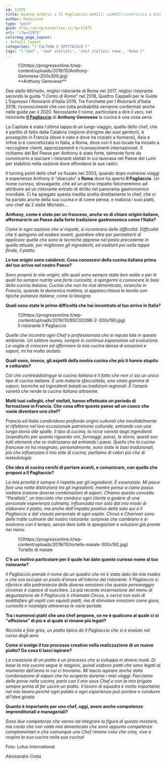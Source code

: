 ```yaml
---
id: 11975
title: Niente scherzi a Il Pagliaccio &#8211; L&#8217;intervista a Anthony Genovese
author: Redazione
type: "post"
guid: http://progressonline.it/?p=11975
url: "/?p=11975"
colormag_page_layout:
- default_layout
categories: "['CULTURA E SPETTACOLO']"
tags: "['chef', 'chef stellati', 'chef stellati roma', 'Roma']"
---
```


<figure aria-describedby="caption-attachment-11979" class="wp-caption alignleft" id="attachment_11979" style="width: 267px">![](https://progressonline.it/wp-content/uploads/2019/10/Anthony-Genovese-200x300.jpg)<figcaption class="wp-caption-text" id="caption-attachment-11979">**Anthony Genovese**</figcaption></figure>

*Due stelle Michelin*, miglior ristorante di Roma nel 2017, miglior ristorante secondo la guida “*I Cento di Roma*” nel 2018, Quattro Cappelli per le Guide L’Espresso I Ristoranti d’Italia 2019, Tre Forchette per I Ristoranti d’Italia 2018; riconoscimenti che con tutta probabilità verranno confermati anche nelle guide per il 2020. Nonostante il nome, particolare a dire il vero, nel ristorante [**Il Pagliaccio**](https://www.ristoranteilpagliaccio.com/) di **Anthony Genovese** la cucina è una cosa seria.

La Capitale è stata l’ultima tappa di un lungo viaggio, quello dello chef, che è partito di fatto dalla Calabria (regione d’origine dei suoi genitori), è proseguito in Francia (dove è nato e dove ha iniziato a formarsi), Asia e infine si è concretizzato in Italia, a Roma, dove con il suo locale ha iniziato a raccogliere clienti, apprezzamenti e riconoscimenti internazionali. Il richiamo del Bel Paese per Anthony è stato forte, talmente forte da convincerlo a lasciare i ristoranti stellati in cui lavorava nel Paese dei Lumi per stabilirsi nella nazione dove affondano le sue radici.

Il turning point dello chef va fissato nel 2003, quando dopo numerosi viaggi e esperienze Anthony è “sbarcato” a **Roma** dove ha aperto **Il Pagliaccio**. Un nome curioso, stravagante, che ad un primo impatto faticheremmo ad attribuire ad un ristorante entrato di diritto nel panorama gastronomico mondiale. Ci ha spiegato questa inedita scelta direttamente lo chef, che ci ha parlato anche della sua cucina e di come pensa, e realizza i suoi piatti, uno chef da 2 stelle Michelin…

**Anthony, come è stato per un francese, anche se di chiare origini italiane, affermarsi in un Paese dalla forte tradizione gastronomica come l’Italia?**

*Come in ogni nazione che si rispetti, si incontrano delle difficoltà. Difficoltà che ti spingono ad andare avanti, guardare oltre per permetterti di applicare quelle che sono le tecniche apprese nel posto precedente in quello attuale, per migliorare gli ingredienti, ed esaltarli poi nella tappa finale, il piatto.*

**Le tue origini sono calabresi. Cosa conoscevi della cucina italiana prima del tuo arrivo nel nostro Paese?**

*Sono proprio le mie origini, alle quali sono sempre stato ben saldo e per le quali ho sempre nutrito una forte curiosità, a spingermi a conoscere le basi della cucina italiana. Cucina che non ho mai dimenticato, neanche in Francia, quando la domenica mattina, si apparecchiava la tavola con tipiche pietanze italiane, come la lasagna.*

**Quali sono state le prime difficoltà che hai incontrato al tuo arrivo in Italia?**

<figure aria-describedby="caption-attachment-11981" class="wp-caption alignright" id="attachment_11981" style="width: 400px">![](https://progressonline.it/wp-content/uploads/2019/10/BSC00396-2-300x190.jpg)<figcaption class="wp-caption-text" id="caption-attachment-11981">Il ristorante Il Pagliaccio</figcaption></figure>

*Quelle che incontra ogni Chef o professionista che si reputa tale in questo ambiente. Un settore nuovo, sempre in continua espansione ed evoluzione. La voglia di crescere ed affermare la mia cucina densa di emozioni e sapori, mi ha molto aiutato.*

**Quali sono, invece, gli aspetti della nostra cucina che più ti hanno stupito e catturato?**

*Ciò che contraddistingue la cucina italiana è il fatto che non ci sia un unico tipo di cucina italiana. È una materia sfaccettata, una vasta gamma di sapori, tecniche ed ingredienti basati su tradizioni regionali. È l’ampia varietà che rende la cucina italiana attraente.*

**Molti tuoi colleghi, chef stellati, hanno effettuato un periodo di formazione in Francia. Che cosa offre questo paese ad un cuoco che vuole diventare uno chef?**

*Francia ed Italia condividono profonde origini culturali che inevitabilmente si riflettono nel loro eccezionale patrimonio culturale, entrambi con una lunga storia alle spalle. Il tipo di cucina, la ricca varietà degli ingredienti (soprattutto per quanto riguarda vini, formaggi, pane), la storia, questi son tutti elementi che re-indirizzano ad entrambi i paesi. Quello che la cucina francese mi ha insegnato, personalmente, sono state le basi tradizionali, più che influenzare il mio stile di cucina, parliamo di valori più che di metodologia.*

**Che idea di cucina cerchi di portare avanti, e comunicare, con quello che proponi a Il Pagliaccio?**

*La mia priorità è sempre il rispetto per gli ingredienti. È essenziale. Mi piace fare una netta distinzione tra gli ingredienti, mentre penso a come posso mettere insieme diverse combinazioni di sapori. Chiamo questo concetto “Parallels”, un tracciato che conduce ogni cliente a godere di una personale esperienza culinaria, influenzata non solo dal mio modo di elaborare il piatto, ma anche dall’impatto positivo della sala qui a Il Pagliaccio e dal vissuto personale di ogni ospite. Circus e Charivari sono delle tratte culinarie del nostro ristorante: sorprese che cambiano e si evolvono con il tempo, senza dare tutte le spiegazioni e soluzioni già pronte nei menu.*

<figure aria-describedby="caption-attachment-11982" class="wp-caption alignleft" id="attachment_11982" style="width: 400px">![](https://progressonline.it/wp-content/uploads/2019/10/tortello-maiale-300x192.jpg)<figcaption class="wp-caption-text" id="caption-attachment-11982">Tortello di maiale</figcaption></figure>

**C’è un motivo particolare per il quale hai dato questo curioso nome al tuo ristorante?**

*Il Pagliaccio prende il nome da un quadro che mi è stato dato da mia madre e che ora occupa un posto d’onore all’interno del ristorante. Il Pagliaccio si riferisce alla padronanza delle diverse emozioni che questo personaggio circense è capace di suscitare. La più recente incarnazione del menu di degustazione de Il Pagliaccio è chiamato Circus, e cerca non solo di soddisfare gli ospiti con squisiti piatti, ma di stimolare emozioni come gioia, curiosità e nostalgia attraverso le varie portate.*

**Tra i numerosi piatti che uno chef propone, ce ne è qualcuno al quale ci si “affeziona” di più e al quale si rimane più legati?**

*Ricciola e foie gras, un piatto tipico de Il Pagliaccio che si è evoluto nel corso degli anni.*

**Come si svolge il tuo processo creativo nella realizzazione di un nuovo piatto? Da cosa ti lasci ispirare?**

*La creazione di un piatto è un processo che si sviluppa in diversi modi. Di base la mia cucina segue le stagioni, quindi elaboro piatti che sono legati al momento dell’anno in cui ci troviamo. Mi lascio ispirare anche dalla combinazione di sapori che ho scoperto durante i miei viaggi. Facciamo delle prove nella cucina, parlo con il mio sous Chef e con la mia brigata sempre prima di far uscire un piatto. Il lavoro di squadra è molto importante nel mio lavoro perché ogni palato e ogni esperienza può portare e condurre all’idea giusta.*

**Quanto è importante per uno chef, oggi, avere anche competenze imprenditoriali e manageriali?**

*Sono due competenze che vanno ad integrare la figura di questo mestiere, ma credo che non vada mai dimenticato che sono appunto competenze complementari e che comunque uno Chef rimane colui che crea, vive e respira la sua cucina nella sua cucina!*

Foto: Lotus International

*Alessandro Creta*
